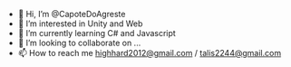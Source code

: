 - 👋 Hi, I’m @CapoteDoAgreste
- 👀 I’m interested in Unity and Web
- 🌱 I’m currently learning C# and Javascript
- 💞️ I’m looking to collaborate on ...
- 📫 How to reach me highhard2012@gmail.com / talis2244@gmail.com

<!---
CapoteDoAgreste/CapoteDoAgreste is a ✨ special ✨ repository because its `README.md` (this file) appears on your GitHub profile.
You can click the Preview link to take a look at your changes.
--->
